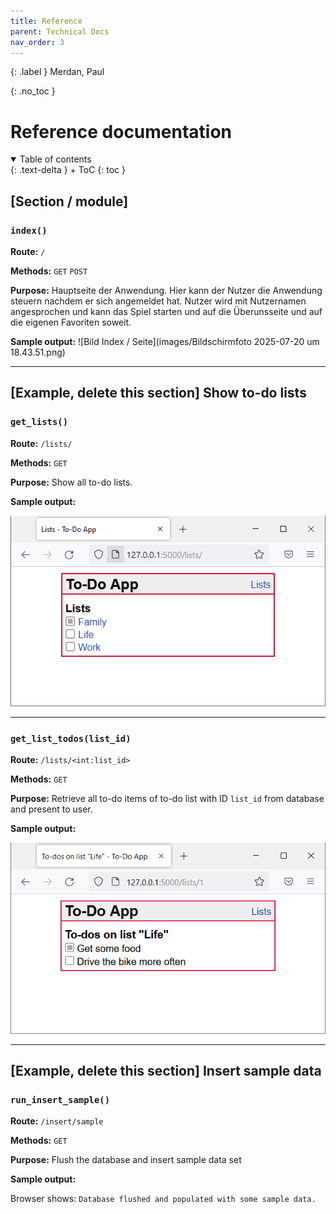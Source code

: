 ```yaml
---
title: Reference
parent: Technical Docs
nav_order: 3
---
```


{: .label }
Merdan, Paul

{: .no_toc }
# Reference documentation

<details open markdown="block">
{: .text-delta }
<summary>Table of contents</summary>
+ ToC
{: toc }
</details>

## [Section / module]

### `index()`

**Route:** `/`

**Methods:** `GET` `POST`

**Purpose:** Hauptseite der Anwendung. Hier kann der Nutzer die Anwendung steuern nachdem er sich angemeldet hat. Nutzer wird mit Nutzernamen angesprochen und kann das Spiel starten und auf die Überunsseite und auf die eigenen Favoriten soweit. 


**Sample output:**
![Bild Index / Seite](images/Bildschirmfoto 2025-07-20 um 18.43.51.png)

---

## [Example, delete this section] Show to-do lists

### `get_lists()`

**Route:** `/lists/`

**Methods:** `GET`

**Purpose:** Show all to-do lists.

**Sample output:**

![get_lists() sample](../assets/images/fswd-intro_00.png)

---

### `get_list_todos(list_id)`

**Route:** `/lists/<int:list_id>`

**Methods:** `GET`

**Purpose:** Retrieve all to-do items of to-do list with ID `list_id` from database and present to user.

**Sample output:**

![get_list_todos() sample](../assets/images/fswd-intro_02.png)

---

## [Example, delete this section] Insert sample data

### `run_insert_sample()`

**Route:** `/insert/sample`

**Methods:** `GET`

**Purpose:** Flush the database and insert sample data set

**Sample output:**

Browser shows: `Database flushed and populated with some sample data.`